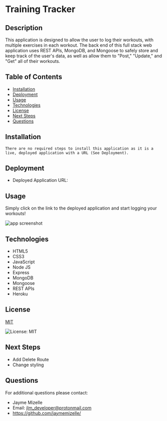 

# Training Tracker

## Description
This application is designed to allow the user to log their workouts, with multiple exercises in each workout. The back end of this full stack web application uses REST APIs, MongoDB, and Mongoose to safely store and keep track of the user's data, as well as allow them to "Post," "Update," and "Get" all of their workouts.

## Table of Contents
  - [Installation](#installation)
  - [Deployment](#deployment)
  - [Usage](#usage)
  - [Technologies](#technologies)
  - [License](#license)
  - [Next Steps](#next-steps)
  - [Questions](#questions)


## Installation
``` There are no required steps to install this application as it is a live, deployed application with a URL (See Deployment). ```

## Deployment
* Deployed Application URL: 

## Usage
Simply click on the link to the deployed application and start logging your workouts!

![app screenshot](./public/images/training-tracker-screenshot.jpg)

## Technologies
* HTML5 
* CSS3 
* JavaScript 
* Node JS 
* Express 
* MongoDB 
* Mongoose 
* REST APIs 
* Heroku

## License


  [MIT](https://opensource.org/licenses/MIT)
  

  ![License: MIT](https://img.shields.io/badge/License-MIT-9cf)

## Next Steps
* Add Delete Route 
* Change styling

## Questions
For additional questions please contact:
* Jayme Mizelle
* Email: jlm_developer@protonmail.com
* https://github.com/jaymemizelle/
